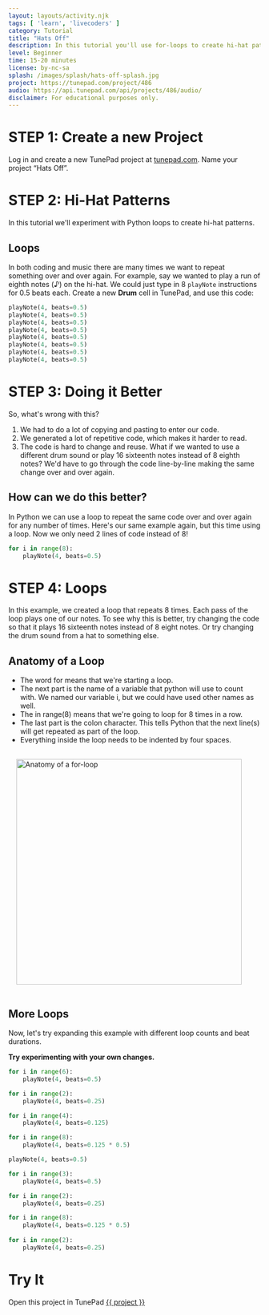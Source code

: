 ```yaml
---
layout: layouts/activity.njk
tags: [ 'learn', 'livecoders' ]
category: Tutorial
title: "Hats Off"
description: In this tutorial you'll use for-loops to create hi-hat patterns.
level: Beginner
time: 15-20 minutes
license: by-nc-sa
splash: /images/splash/hats-off-splash.jpg
project: https://tunepad.com/project/486
audio: https://api.tunepad.com/api/projects/486/audio/
disclaimer: For educational purposes only.
---
```


# STEP 1: Create a new Project
Log in and create a new TunePad project at [tunepad.com](https://tunepad.com). Name your project “Hats Off”.

# STEP 2: Hi-Hat Patterns
In this tutorial we'll experiment with Python loops to create hi-hat patterns.
## Loops
In both coding and music there are many times we want to repeat something over and over again. For example, say we wanted to play a run of eighth notes (♪) on the hi-hat. We could just type in 8 `playNote` instructions for 0.5 beats each. Create a new **Drum** cell in TunePad, and use this code:

```python
playNote(4, beats=0.5)
playNote(4, beats=0.5)
playNote(4, beats=0.5)
playNote(4, beats=0.5)
playNote(4, beats=0.5)
playNote(4, beats=0.5)
playNote(4, beats=0.5)
playNote(4, beats=0.5)
```


# STEP 3: Doing it Better
So, what's wrong with this?

1. We had to do a lot of copying and pasting to enter our code.
2. We generated a lot of repetitive code, which makes it harder to read.
3. The code is hard to change and reuse. What if we wanted to use a different drum sound or play 16 sixteenth notes instead of 8 eighth notes? We'd have to go through the code line-by-line making the same change over and over again.

## How can we do this better? 
In Python we can use a loop to repeat the same code over and over again for any number of times. Here's our same example again, but this time using a loop. Now we only need 2 lines of code instead of 8!
```python
for i in range(8):
    playNote(4, beats=0.5)
```

# STEP 4: Loops
In this example, we created a loop that repeats 8 times. Each pass of the loop plays one of our notes. To see why this is better, try changing the code so that it plays 16 sixteenth notes instead of 8 eight notes. Or try changing the drum sound from a hat to something else.

## Anatomy of a Loop
* The word for means that we're starting a loop. 
* The next part is the name of a variable that python will use to count with. We named our variable i, but we could have used other names as well.
* The in range(8) means that we're going to loop for 8 times in a row.
* The last part is the colon character. This tells Python that the next line(s) will get repeated as part of the loop. 
* Everything inside the loop needs to be indented by four spaces.

<a href="/images/Figure2.12.png" target="_blank">
<img src="/images/Figure2.12.png" alt="Anatomy of a for-loop" width="450px" style="margin: 1rem;"></a>

## More Loops
Now, let's try expanding this example with different loop counts and beat durations. 

**Try experimenting with your own changes.** 
```python
for i in range(6):
    playNote(4, beats=0.5)

for i in range(2):
    playNote(4, beats=0.25)

for i in range(4):
    playNote(4, beats=0.125)

for i in range(8):
    playNote(4, beats=0.125 * 0.5)

playNote(4, beats=0.5)

for i in range(3):
    playNote(4, beats=0.5)

for i in range(2):
    playNote(4, beats=0.25)

for i in range(8):
    playNote(4, beats=0.125 * 0.5)
    
for i in range(2):
    playNote(4, beats=0.25)
```

# Try It
Open this project in TunePad <a href="{{project}}" target="_blank">{{ project }}</a>
